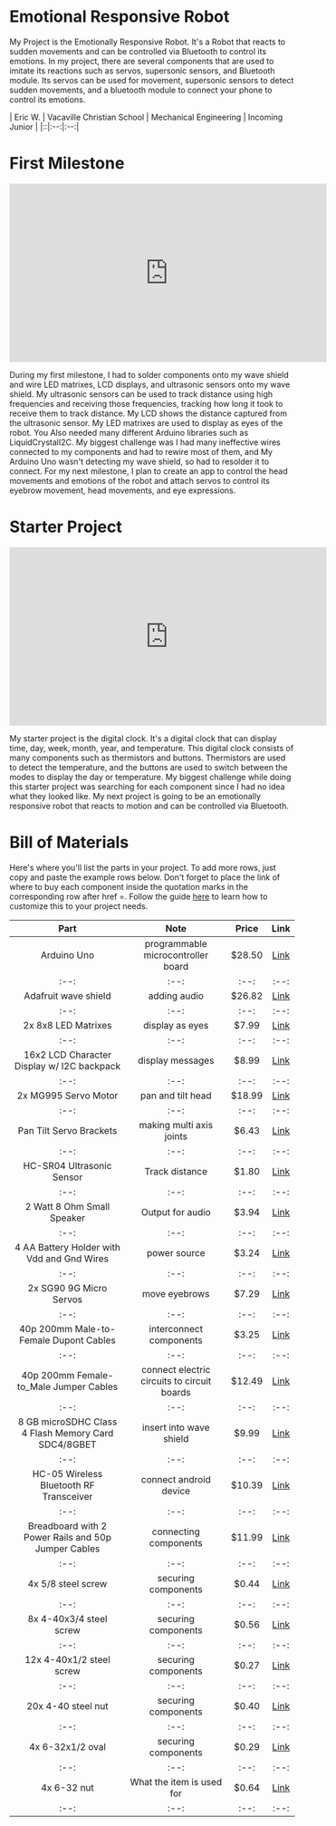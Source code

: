 # Emotional Responsive Robot
My Project is the Emotionally Responsive Robot. It's a Robot that reacts to sudden movements and can be controlled via Bluetooth to control its emotions. In my project, there are several components that are used to imitate its reactions such as servos, supersonic sensors, and Bluetooth module. Its servos can be used for movement, supersonic sensors to detect sudden movements, and a bluetooth module to connect your phone to control its emotions.

| Eric W. | Vacaville Christian School | Mechanical Engineering | Incoming Junior |
|::|:--:|:--:|


<!--- **Replace the BlueStamp logo below with an image of yourself and your completed project. Follow the guide [here](https://tomcam.github.io/least-github-pages/adding-images-github-pages-site.html) if you need help.**

![Headstone Image](logo.svg)

  
# Final Milestone
For your final milestone, explain the outcome of your project. Key details to include are:
- What you've accomplished since your previous milestone
- What your biggest challenges and triumphs were at BSE
- A summary of key topics you learned about
- What do you hope to learn in the future after everything you've learned at BSE

**Don't forget to replace the text below with the embedding for your milestone video. Go to Youtube, click Share -> Embed, and copy and paste the code to replace what's below.**

<iframe width="560" height="315" src="(https://www.youtube.com/watch?v=0YXdgLMgcYM&ab_channel=BlueStampEng)" title="YouTube video player" frameborder="0" allow="accelerometer; autoplay; clipboard-write; encrypted-media; gyroscope; picture-in-picture; web-share" allowfullscreen></iframe>

# Second Milestone
For your second milestone, explain what you've worked on since your previous milestone. You can highlight:
- Technical details of what you've accomplished and how they contribute to the final goal
- What has been surprising about the project so far
- Previous challenges you faced that you overcame
- What needs to be completed before your final milestone 

**Don't forget to replace the text below with the embedding for your milestone video. Go to Youtube, click Share -> Embed, and copy and paste the code to replace what's below.**

<iframe width="560" height="315" src="https://www.youtube.com/embed/y3VAmNlER5Y" title="YouTube video player" frameborder="0" allow="accelerometer; autoplay; clipboard-write; encrypted-media; gyroscope; picture-in-picture; web-share" allowfullscreen></iframe>
-->
# First Milestone

<iframe width="560" height="315" src="https://www.youtube.com/embed/VuyLpELa1uM" title="YouTube video player" frameborder="0" allow="accelerometer; autoplay; clipboard-write; encrypted-media; gyroscope; picture-in-picture; web-share" allowfullscreen></iframe>

During my first milestone, I had to solder components onto my wave shield and wire LED matrixes, LCD displays, and ultrasonic sensors onto my wave shield. My ultrasonic sensors can be used to track distance using high frequencies and receiving those frequencies, tracking how long it took to receive them to track distance. My LCD shows the distance captured from the ultrasonic sensor. My LED matrixes are used to display as eyes of the robot. You Also needed many different Arduino libraries such as LiquidCrystalI2C. My biggest challenge was I had many ineffective wires connected to my components and had to rewire most of them, and My Arduino Uno wasn't detecting my wave shield, so had to resolder it to connect. For my next milestone, I plan to create an app to control the head movements and emotions of the robot and attach servos to control its eyebrow movement, head movements, and eye expressions.

# Starter Project

<iframe width="560" height="315" src="https://www.youtube.com/embed/0YXdgLMgcYM" title="YouTube video player" frameborder="0" allow="accelerometer; autoplay; clipboard-write; encrypted-media; gyroscope; picture-in-picture; web-share" allowfullscreen></iframe>

My starter project is the digital clock. It's a digital clock that can display time, day, week, month, year, and temperature. This digital clock consists of many components such as thermistors and buttons. Thermistors are used to detect the temperature, and the buttons are used to switch between the modes to display the day or temperature. My biggest challenge while doing this starter project was searching for each component since I had no idea what they looked like. My next project is going to be an emotionally responsive robot that reacts to motion and can be controlled via Bluetooth. 





<!--- **Don't forget to replace the text below with the embedding for your milestone video. Go to Youtube, click Share -> Embed, and copy and paste the code to replace what's below.**

<iframe width="560" height="315" src="https://www.youtube.com/embed/CaCazFBhYKs" title="YouTube video player" frameborder="0" allow="accelerometer; autoplay; clipboard-write; encrypted-media; gyroscope; picture-in-picture; web-share" allowfullscreen></iframe>

# Schematics 
Here's where you'll put images of your schematics. [Tinkercad](https://www.tinkercad.com/blog/official-guide-to-tinkercad-circuits) and [Fritzing](https://fritzing.org/learning/) are both great resources because LCDs to create professional schematic diagrams, though BSE recommends Tinkercad because it can be done easily and for free in the browser. 

# Code
Here's where you'll put your code. The syntax below places it into a block of code. Follow the guide [here]([url](https://www.markdownguide.org/extended-syntax/)) to learn how to customize it to your project needs. 

```c++
void setup() {
  /Putt your setup code here, to run once:
  Serial.begin(9600);
  Serial.println("Hello World!");
}

void loop() {
  /Putt your main code here, to run repeatedly:

}
```
-->
# Bill of Materials
Here's where you'll list the parts in your project. To add more rows, just copy and paste the example rows below.
Don't forget to place the link of where to buy each component inside the quotation marks in the corresponding row after href =. Follow the guide [here]([url](https://www.markdownguide.org/extended-syntax/)) to learn how to customize this to your project needs. 

| **Part** | **Note** | **Price** | **Link** |
|:--:|:--:|:--:|:--:|
| Arduino Uno | programmable microcontroller board | $28.50 | <a href="https://www.amazon.com/Arduino-A000066-ARDUINO-UNO-R3/dp/B008GRTSV6/"> Link </a> |
|:--:|:--:|:--:|:--:|
| Adafruit wave shield | adding audio | $26.82 | <a href="https://www.amazon.com/Adafruit-Wave-Shield-Arduino-Kit/dp/B00IQXZN9Q/"> Link </a> |
|:--:|:--:|:--:|:--:|
| 2x 8x8 LED Matrixes | display as eyes | $7.99 | <a href="https://www.amazon.com/DIYables-Display-Arduino-ESP8266-Raspberry/dp/B0BXKM66XX/"> Link </a> |
|:--:|:--:|:--:|:--:|
| 16x2 LCD Character Display w/ I2C backpack | display messages | $8.99 | <a href="https://www.amazon.com/SunFounder-Serial-Module-Display-Arduino/dp/B071Y6JX3H/"> Link </a> |
|:--:|:--:|:--:|:--:|
| 2x MG995 Servo Motor | pan and tilt head | $18.99 | <a href="https://www.amazon.com/180%C2%B0High-Torque-Helicopter-Airplane-Futaba/dp/B07PFD6H31/"> Link </a> |
|:--:|:--:|:--:|:--:|
| Pan Tilt Servo Brackets | making multi axis joints | $6.43 | <a href="https://www.amazon.com/Bracket-Sensor-Multifunction-Bearing-Screws/dp/B0B3Y7ZXZD/"> Link </a> |
|:--:|:--:|:--:|:--:|
| HC-SR04 Ultrasonic Sensor | Track distance | $1.80 | <a href="https://www.amazon.com/Organizer-Ultrasonic-Distance-MEGA2560-ElecRight/dp/B07RGB4W8V/"> Link </a> |
|:--:|:--:|:--:|:--:|
| 2 Watt 8 Ohm Small Speaker | Output for audio | $3.94 | <a href="https://www.amazon.com/Gikfun-Speaker-Diameter-Arduino-AE1054/dp/B01EJI8UWI/"> Link </a> |
|:--:|:--:|:--:|:--:|
| 4 AA Battery Holder with Vdd and Gnd Wires | power source | $3.24 | <a href="https://www.amazon.com/LAMPVPATH-Battery-Holder-Leads-Wires/dp/B07T7MTRZX/"> Link </a> |
|:--:|:--:|:--:|:--:|
| 2x SG90 9G Micro Servos | move eyebrows | $7.29 | <a href="https://www.amazon.com/Sipytoph-Helicopter-Airplane-Walking-Control/dp/B09185SC1W/"> Link </a> |
|:--:|:--:|:--:|:--:|
| 40p 200mm Male-to-Female Dupont Cables | interconnect components | $3.25 | <a href="https://www.amazon.com/GenBasic-Solderless-Dupont-Compatible-Breadboard-Prototyping/dp/B01L5UKAPI/"> Link </a> |
|:--:|:--:|:--:|:--:|
| 40p 200mm Female-to_Male Jumper Cables | connect electric circuits to circuit boards | $12.49 | <a href="https://www.amazon.com/uxcell-Female-Jumper-2-54mm-Breadboard/dp/B07GN85RC2/"> Link </a> |
|:--:|:--:|:--:|:--:|
| 8 GB microSDHC Class 4 Flash Memory Card SDC4/8GBET | insert into wave shield | $9.99   | <a href="https://www.amazon.com/Kingston-Class-MicroSDHC-Memory-Adapter/dp/9983039281/"> Link </a> |
|:--:|:--:|:--:|:--:|
| HC-05 Wireless Bluetooth RF Transceiver | connect android device | $10.39 | <a href="https://www.amazon.com/HiLetgo-Wireless-Bluetooth-Transceiver-Arduino/dp/B071YJG8DR/"> Link </a> |
|:--:|:--:|:--:|:--:|
| Breadboard with 2 Power Rails and 50p Jumper Cables | connecting components | $11.99 | <a href="https://www.amazon.com/HUAREW-Breadboard-Jumper-Include-Points/dp/B09VKYLYN7/"> Link </a> |
|:--:|:--:|:--:|:--:|
| 4x 5/8 steel screw | securing components | $0.44 | <a href="https://www.amazon.com/Sentry-Supply-651-0358-8-Inch-Chrome/dp/B00DUQ9NK4/"> Link </a> |
|:--:|:--:|:--:|:--:|  
| 8x 4-40x3/4 steel screw | securing components | $0.56 | <a href="https://www.amazon.com/Phillips-Machine-Screws-Stainless-Thread/dp/B01HQ6UP32/"> Link </a> |
|:--:|:--:|:--:|:--:|
| 12x 4-40x1/2 steel screw | securing components | $0.27 | <a href="https://www.amazon.com/2500pcs-4-40x1-Socket-Button-Stainless/dp/B06XF1W9TQ/"> Link </a> |
|:--:|:--:|:--:|:--:|
| 20x 4-40 steel nut | securing components | $0.40 | <a href="https://www.amazon.com/Steel-Hex-4-40-Threads-Pack/dp/B000N2YSU8/"> Link </a> |
|:--:|:--:|:--:|:--:|
| 4x 6-32x1/2 oval | securing components | $0.29 | <a href="https://www.amazon.com/Prime-Line-Products-MP9191-Construction-Slotted/dp/B01MA6EMXH/"> Link </a> |
|:--:|:--:|:--:|:--:|
| 4x 6-32 nut | What the item is used for | $0.64 | <a href="https://www.amazon.com/Instockbolts-Nylon-Insert-Stainless-Steel/dp/B09V4T41WL/"> Link </a> |
|:--:|:--:|:--:|:--:|
<!---
| Item Name | What the item is used for | $Price | <a href="https://www.amazon.com/Arduino-A000066-ARDUINO-UNO-R3/dp/B008GRTSV6/"> Link </a> |
|:--:|:--:|:--:|:--:|


# Other Resources/Examples
One of the best parts about Github is that you can view how other people set up their own work. Here are some past BSE portfolios that are awesome examples. You can view how they set up their portfolio, and you can view their index.md files to understand how they implemented different portfolio components.
- [Example 1](https://trashytuber.github.io/YimingJiaBlueStamp/)
- [Example 2](https://sviatil0.github.io/Sviatoslav_BSE/)
- [Example 3](https://arneshkumar.github.io/arneshbluestamp/)

To watch the BSE tutorial on how to create a portfolio, click here.
-->
